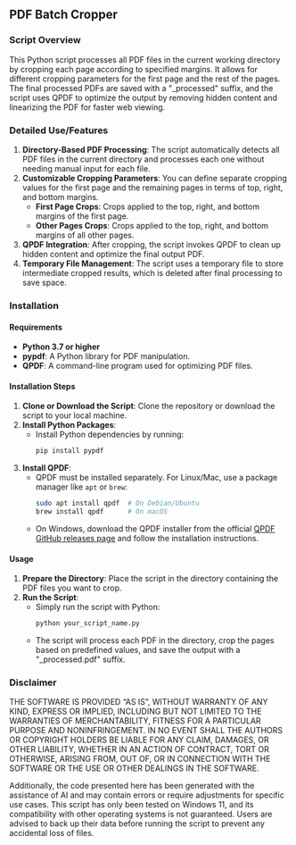 ## PDF Batch Cropper
### Script Overview
This Python script processes all PDF files in the current working directory by cropping each page according to specified margins. It allows for different cropping parameters for the first page and the rest of the pages. The final processed PDFs are saved with a "_processed" suffix, and the script uses QPDF to optimize the output by removing hidden content and linearizing the PDF for faster web viewing.

### Detailed Use/Features
1. **Directory-Based PDF Processing**: The script automatically detects all PDF files in the current directory and processes each one without needing manual input for each file.
2. **Customizable Cropping Parameters**: You can define separate cropping values for the first page and the remaining pages in terms of top, right, and bottom margins.
   - **First Page Crops**: Crops applied to the top, right, and bottom margins of the first page.
   - **Other Pages Crops**: Crops applied to the top, right, and bottom margins of all other pages.
3. **QPDF Integration**: After cropping, the script invokes QPDF to clean up hidden content and optimize the final output PDF.
4. **Temporary File Management**: The script uses a temporary file to store intermediate cropped results, which is deleted after final processing to save space.

### Installation
#### Requirements
- **Python 3.7 or higher**
- **pypdf**: A Python library for PDF manipulation.
- **QPDF**: A command-line program used for optimizing PDF files.

#### Installation Steps
1. **Clone or Download the Script**: Clone the repository or download the script to your local machine.
2. **Install Python Packages**:
   - Install Python dependencies by running:
     ```bash
     pip install pypdf
     ```
3. **Install QPDF**:
   - QPDF must be installed separately. For Linux/Mac, use a package manager like `apt` or `brew`:
     ```bash
     sudo apt install qpdf  # On Debian/Ubuntu
     brew install qpdf      # On macOS
     ```
   - On Windows, download the QPDF installer from the official [QPDF GitHub releases page](https://github.com/qpdf/qpdf/releases) and follow the installation instructions.

#### Usage
1. **Prepare the Directory**: Place the script in the directory containing the PDF files you want to crop.
2. **Run the Script**:
   - Simply run the script with Python:
     ```bash
     python your_script_name.py
     ```
   - The script will process each PDF in the directory, crop the pages based on predefined values, and save the output with a "_processed.pdf" suffix.

### Disclaimer
THE SOFTWARE IS PROVIDED “AS IS”, WITHOUT WARRANTY OF ANY KIND, EXPRESS OR IMPLIED, INCLUDING BUT NOT LIMITED TO THE WARRANTIES OF MERCHANTABILITY, FITNESS FOR A PARTICULAR PURPOSE AND NONINFRINGEMENT. IN NO EVENT SHALL THE AUTHORS OR COPYRIGHT HOLDERS BE LIABLE FOR ANY CLAIM, DAMAGES, OR OTHER LIABILITY, WHETHER IN AN ACTION OF CONTRACT, TORT OR OTHERWISE, ARISING FROM, OUT OF, OR IN CONNECTION WITH THE SOFTWARE OR THE USE OR OTHER DEALINGS IN THE SOFTWARE.

Additionally, the code presented here has been generated with the assistance of AI and may contain errors or require adjustments for specific use cases. This script has only been tested on Windows 11, and its compatibility with other operating systems is not guaranteed. Users are advised to back up their data before running the script to prevent any accidental loss of files.